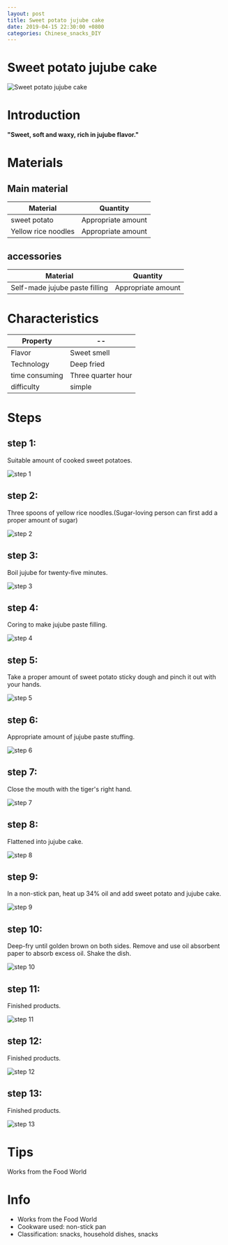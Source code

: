 ```yaml
---
layout: post
title: Sweet potato jujube cake
date: 2019-04-15 22:30:00 +0800
categories: Chinese_snacks_DIY
---
```


# Sweet potato jujube cake

![Sweet potato jujube cake]({{site.baseurl}}/img/430263/430263.jpg)

# Introduction

**"Sweet, soft and waxy, rich in jujube flavor."**

# Materials


## Main material

Material|Quantity
--|--
sweet potato|Appropriate amount
Yellow rice noodles|Appropriate amount

## accessories

Material|Quantity
--|--
Self-made jujube paste filling|Appropriate amount

# Characteristics

Property|--
--|--
Flavor|Sweet smell
Technology|Deep fried
time consuming|Three quarter hour
difficulty|simple

# Steps

## step 1:

Suitable amount of cooked sweet potatoes.

![step 1]({{site.baseurl}}/img/430263/1.jpg)

## step 2:

Three spoons of yellow rice noodles.(Sugar-loving person can first add a proper amount of sugar)

![step 2]({{site.baseurl}}/img/430263/2.jpg)

## step 3:

Boil jujube for twenty-five minutes.

![step 3]({{site.baseurl}}/img/430263/3.jpg)

## step 4:

Coring to make jujube paste filling.

![step 4]({{site.baseurl}}/img/430263/4.jpg)

## step 5:

Take a proper amount of sweet potato sticky dough and pinch it out with your hands.

![step 5]({{site.baseurl}}/img/430263/5.jpg)

## step 6:

Appropriate amount of jujube paste stuffing.

![step 6]({{site.baseurl}}/img/430263/6.jpg)

## step 7:

Close the mouth with the tiger's right hand.

![step 7]({{site.baseurl}}/img/430263/7.jpg)

## step 8:

Flattened into jujube cake.

![step 8]({{site.baseurl}}/img/430263/8.jpg)

## step 9:

In a non-stick pan, heat up 34% oil and add sweet potato and jujube cake.

![step 9]({{site.baseurl}}/img/430263/9.jpg)

## step 10:

Deep-fry until golden brown on both sides. Remove and use oil absorbent paper to absorb excess oil. Shake the dish.

![step 10]({{site.baseurl}}/img/430263/10.jpg)

## step 11:

Finished products.

![step 11]({{site.baseurl}}/img/430263/11.jpg)

## step 12:

Finished products.

![step 12]({{site.baseurl}}/img/430263/12.jpg)

## step 13:

Finished products.

![step 13]({{site.baseurl}}/img/430263/13.jpg)

# Tips

Works from the Food World

# Info

- Works from the Food World
- Cookware used: non-stick pan
- Classification: snacks, household dishes, snacks